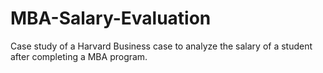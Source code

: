 # MBA-Salary-Evaluation
Case study of a Harvard Business case to analyze the salary of a student after completing a MBA program.

